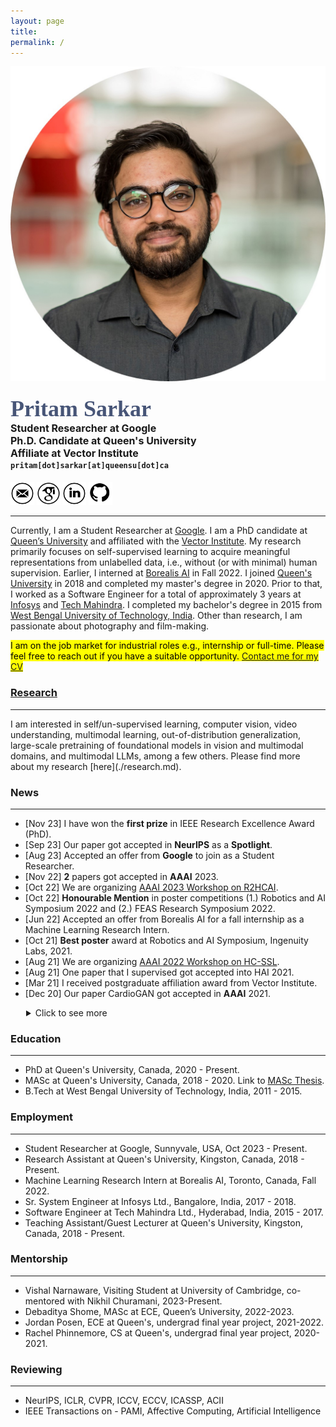 ```yaml
---
layout: page
title: 
permalink: /
---
```


<div class="row">
	<!-- <center> -->
    <div class="col-sm-3 col-xs-12">
        <img src="./assets/my_images/pp_round.jpg" >
    </div>
    <div class="col-sm-9 col-xs-12" style="margin-bottom: 0;">
        <h4>
            <!-- <strong> -->
            <span style="color: rgb(71, 85, 119); font-family: 'Caveat'; font-size: 36px;">
                Pritam Sarkar
            </span><br>
            <span style="font-size: 16px;">
                Student Researcher at Google<br>
                Ph.D. Candidate at Queen&apos;s University<br>
                Affiliate at Vector Institute
            </span><br>
            <span style='font-family: "Lucida Console", Monaco, monospace; font-size: 12px;'>
                pritam[dot]sarkar[at]queensu[dot]ca
            </span>
            <!-- <br>
            <span style='font-family: "Lucida Console", Monaco, monospace; font-size: 12px;'>
                sarkar[dot]pritam[dot]ai[at]gmail[dot]com
            </span> (personal email id) -->
            <!-- </strong> -->
        </h4>
        <a title="Email" href="mailto:pritam.sarkar@queensu.ca" target="_blank"><img src="./assets/logos/email.png" width="7.5%" height="7.5%" alt="Email"></a> 
        <a title="Google Scholar" href="https://scholar.google.ca/citations?hl=en&user=o6m0mbsAAAAJ&view_op=list_works&sortby=pubdate" target="_blank"><img src="./assets/logos/google_scholar.png" width="7.5%" height="7.5%" alt="Google Scholar"></a> 
        <a title="LinkedIn" href="https://www.linkedin.com/in/sarkarpritam/" target="_blank"><img src="./assets/logos/linkedin.png" width="7.5%" height="7.5%" alt="LinkedIn"></a> 
        <a title="GitHub" href="https://github.com/pritamqu/" target="_blank"><img src="./assets/logos/github.png" width="7.5%" height="7.5%" alt="GitHub"></a> 
        <!-- <a title="Resume" href="./files/sarkar_resume.pdf" target="_blank"><img src="./assets/logos/cv.png" width="7.5%" height="7.5%" alt="Resume"></a>  -->
    </div>
    <!-- </center> -->
</div>

<hr>

<a name="/news"></a>

Currently, I am a Student Researcher at [Google](https://research.google/). I am a PhD candidate at [Queen’s University](https://queensu.ca/) and affiliated with the [Vector Institute](https://vectorinstitute.ai/). 
My research primarily focuses on self-supervised learning to acquire meaningful representations from unlabelled data, i.e., without (or with minimal) human supervision. Earlier, I interned at [Borealis AI](https://www.borealisai.com/) in Fall 2022. I joined [Queen's University](https://queensu.ca/) in 2018 and completed my master's degree in 2020. Prior to that, I worked as a Software Engineer for a total of approximately 3 years at [Infosys](https://www.infosys.com/) and [Tech Mahindra](https://www.techmahindra.com/). I completed my bachelor's degree in 2015 from [West Bengal University of Technology, India](/). Other than research, I am passionate about photography and film-making.


<mark class="red">
I am on the job market for industrial roles e.g., internship or full-time. Please feel free to reach out if you have a suitable opportunity. <a title="Contact me for my CV" href="mailto:pritam.sarkar@queensu.ca" target="_blank">Contact me for my CV</a>
</mark>

### [Research](./research.md)
<hr>
I am interested in self/un-supervised learning, computer vision, video understanding, multimodal learning, out-of-distribution generalization, large-scale pretraining of foundational models in vision and multimodal domains, and multimodal LLMs, among a few others. Please find more about my research [here](./research.md).


### News
<hr>

- [Nov 23] I have won the **first prize** in IEEE Research Excellence Award (PhD).
- [Sep 23] Our paper got accepted in **NeurIPS** as a **Spotlight**.
- [Aug 23] Accepted an offer from **Google** to join as a Student Researcher.
- [Nov 22] **2** papers got accepted in **AAAI** 2023.
- [Oct 22] We are organizing [AAAI 2023 Workshop on R2HCAI](https://r2hcai.github.io/AAAI-23/).
- [Oct 22] **Honourable Mention** in poster competitions (1.) Robotics and AI Symposium 2022 and (2.) FEAS Research Symposium 2022.
- [Jun 22] Accepted an offer from Borealis AI for a fall internship as a Machine Learning Research Intern.
- [Oct 21] **Best poster** award at Robotics and AI Symposium, Ingenuity Labs, 2021.
- [Aug 21] We are organizing [AAAI 2022 Workshop on HC-SSL](https://hcssl.github.io/AAAI-22/).
- [Aug 21] One paper that I supervised got accepted into HAI 2021.
- [Mar 21] I received postgraduate affiliation award from Vector Institute.
- [Dec 20] Our paper CardioGAN got accepted in **AAAI** 2021.

<details>
  <summary style="margin-left: 25px;">Click to see more</summary>
  <ul>
  <li>[Aug 20] My first journal/transaction as a first author got accepted in IEEE Trans. of Affective Computing.</li>
  <li>[Apr 20] Successfully defended my M.A.Sc. thesis. <a href="https://www.linkedin.com/posts/sarkarpritam_phd-thesisabrdefense-activity-6656981020174356480-K8K5/">picture</a></li>
  <li>[Jan 20] Conference paper on ECG-based SSL got accepted in IEEE ICASSP 2020 for oral presentation.</li>
  <li>[Sep 19] It was a great experience to visit the University of Cambridge and meet Rosalind Picard. <a href="https://www.linkedin.com/posts/sarkarpritam_universityofcambridge-activity-6592510130728906752-bEfP/">picture</a></li>
  <li>[Jun 19] My first paper got accepted for oral presentation in IEEE ACII 2019.</li>
  <li>[Sep 18] Joined Queen's for master's degree.</li>
  <li>[Dec 17] Joined Infosys as a Sr. System Engineer.</li>
  <li>[Nov 15] Joined Tech Mahindra as an Associate Software Engineer.</li>
  <li>[Jun 15] Completed graduation!</li>
</ul>


</details>


<!-- <hr> -->

<a name="/education"></a>

### Education
<hr>

- PhD at Queen's University, Canada, 2020 - Present.
- MASc at Queen's University, Canada, 2018 - 2020. Link to [MASc Thesis](https://qspace.library.queensu.ca/handle/1974/27746).
- B.Tech at West Bengal University of Technology, India, 2011 - 2015.

<a name="/employment"></a>

### Employment
<hr>

- Student Researcher at Google, Sunnyvale, USA, Oct 2023 - Present.
- Research Assistant at Queen's University, Kingston, Canada, 2018 - Present.
- Machine Learning Research Intern at Borealis AI, Toronto, Canada, Fall 2022.
- Sr. System Engineer at Infosys Ltd., Bangalore, India, 2017 - 2018.
- Software Engineer at Tech Mahindra Ltd., Hyderabad, India, 2015 - 2017.
- Teaching Assistant/Guest Lecturer at Queen's University, Kingston, Canada, 2018 - Present.

<a name="/mentorship"></a>

### Mentorship
<hr>

- Vishal Narnaware, Visiting Student at University of Cambridge, co-mentored with Nikhil Churamani, 2023-Present.
- Debaditya Shome, MASc at ECE, Queen’s University, 2022-2023.
- Jordan Posen, ECE at Queen's, undergrad final year project, 2021-2022.
- Rachel Phinnemore, CS at Queen's, undergrad final year project, 2020-2021.


<a name="/reviewing"></a>

### Reviewing
<hr>

- NeurIPS, ICLR, CVPR, ICCV, ECCV, ICASSP, ACII
- IEEE Transactions on - PAMI, Affective Computing, Artificial Intelligence

<!-- 
<a name="/talks"></a>

### Talks
<hr>

- [Jul 2023] at Ingenuity Labs, Queen's University, Title: Learning withour human supervision
- [Jan 2023] at Borealis AI, Title: AugESeq: Augmentation improves Event Sequence prediction
 -->

